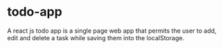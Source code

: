 # todo-app
A react js todo app is a single page web app that permits the user to add, edit and delete a task while saving them into the localStorage.
